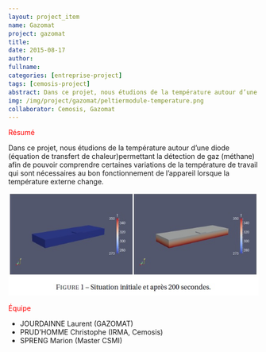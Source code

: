 ```yaml
---
layout: project_item
name: Gazomat
project: gazomat
title:
date: 2015-08-17
author:
fullname:
categories: [entreprise-project]
tags: [cemosis-project]
abstract: Dans ce projet, nous étudions de la température autour d’une diode (équation de transfert de chaleur)permettant la détection de gaz (méthane) afin de pouvoir comprendre certaines variations de la température de travail qui sont nécessaires au bon fonctionnement de l’appareil lorsque la température externe change.
img: /img/project/gazomat/peltiermodule-temperature.png
collaborator: Cemosis, Gazomat
---
```


<p style="color:red">Résumé</p>

Dans ce projet, nous étudions de la température autour d’une diode
(équation de transfert de chaleur)permettant la détection de gaz
(méthane) afin de pouvoir comprendre certaines variations de la
température de travail qui sont nécessaires au bon fonctionnement de
l’appareil lorsque la température externe change.

<center>
<img src="/img/project/Gazomat.jpg">
</center>

<p style="color:red">Équipe</p>

- JOURDAINNE Laurent (GAZOMAT)
- PRUD’HOMME Christophe (IRMA, Cemosis)
- SPRENG Marion (Master CSMI)
